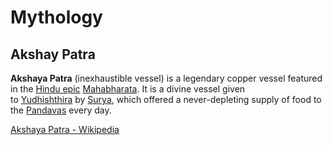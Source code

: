 # Mythology

## Akshay Patra

**Akshaya Patra** (inexhaustible vessel) is a legendary copper vessel featured in the [Hindu epic](https://en.wikipedia.org/wiki/Hindu_epic "Hindu epic") [Mahabharata](https://en.wikipedia.org/wiki/Mahabharata "Mahabharata"). It is a divine vessel given to [Yudhishthira](https://en.wikipedia.org/wiki/Yudishtira "Yudishtira") by [Surya](https://en.wikipedia.org/wiki/Surya "Surya"), which offered a never-depleting supply of food to the [Pandavas](https://en.wikipedia.org/wiki/Pandavas "Pandavas") every day.

[Akshaya Patra - Wikipedia](https://en.wikipedia.org/wiki/Akshaya_Patra)
